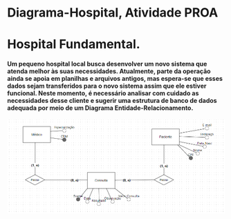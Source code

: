 # Diagrama-Hospital, Atividade PROA

<h1> Hospital Fundamental.</h1>
<h4><a>Um pequeno hospital local busca desenvolver um novo sistema que atenda melhor às suas necessidades. Atualmente, parte da operação ainda se apoia em planilhas e arquivos antigos, mas espera-se que esses dados sejam transferidos para o novo sistema assim que ele estiver funcional. Neste momento, é necessário analisar com cuidado as necessidades desse cliente e sugerir uma estrutura de banco de dados adequada por meio de um Diagrama Entidade-Relacionamento.</a></h4>

<center> <img src="https://github.com/BrunoJaidan/Diagrama-Hospital/blob/main/Hospital%20DER.PNG" alt="Imagem 1" width="900"> </center>
